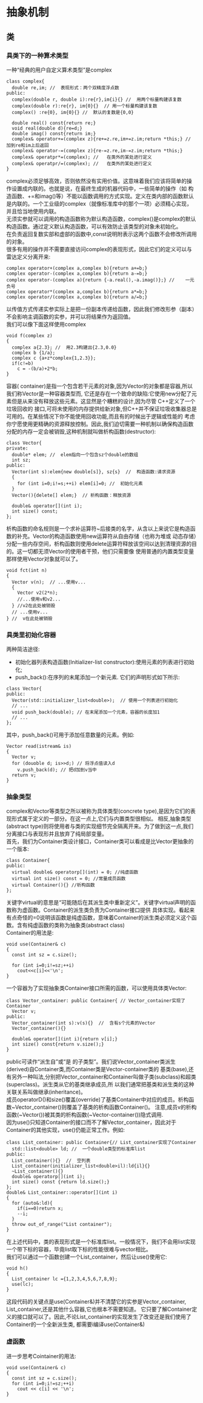 # 抽象机制
## 类
### 具类下的一种算术类型
一种“经典的用户自定义算术类型”是complex
```
class complex{
  double re,im; //  表现形式：两个双精度浮点数
public:
  complex(double r, double i):re{r},im{i}{} //  用两个标量构建该复数
  complex(double r):re{r}, im{0}{}  // 用一个标量构建该复数
  complex() :re{0}, im{0}{} //  默认的复数是{0,0}
  
  double real() const{return re;}
  void real(double d){re=d;}
  double imag() const{return im;}
  complex& operator+=(complex z){re+=z.re,im+=z.im;return *this;} //  加到re和im上后返回
  complex& operator-=(complex z){re-=z.re,im-=z.im;return *this;}
  complex& operatpr*=(complex); //   在类外的某处进行定义
  complex& operatpr/=(complex); //   在类外的某处进行定义
}
```
complex必须足够高效，否则依然没有实用价值。这意味着我们应该将简单的操作设置成内联的。也就是说，在最终生成的机器代码中，一些简单的操作（如
构造函数、+=和imag()等）不能以函数调用的方式实现。定义在类内部的函数默认是内联的。一个工业级的complex（就像标准库中的那个一项）必须精心实现，
并且恰当地使用内联。  
无须实参就可以调用的构造函数称为默认构造函数，complex()是complex的默认构造函数。通过定义默认构造函数，可以有效防止该类型的对象未初始化。  
在负责返回复数实部和虚部的函数中,const说明附表示这两个函数不会修改所调用的对象。  
很多有用的操作并不需要直接访问complex的表现形式，因此它们的定义可以与雷达定义分离开来:  
```
complex operator+(complex a,complex b){return a+=b;}
complex operator-(complex a,complex b){return a-=b;}
complex operator-(complex a){return {-a.real(),-a.imag()};} //    一元负号
complex operator*(complex a,complex b){return a*=b;}
complex operator/(complex a,complex b){return a/=b;}
```

以传值方式传递实参实际上是把一份副本传递给函数，因此我们修改形参（副本）不会影响主调函数的实参，并可以将结果作为返回值。  
我们可以像下面这样使用complex
```
void f(complex z)
{
  complex a{2.3}; //  用2.3构建出{2.3,0.0}
  complex b {1/a};
  complex c {a+z*complex{1,2.3}};
  if(c!=b)
    c = -(b/a)+2*b;
}
```
容器( container)是指一个包含若干元素的对象,因为Vector的对象都是容器,所以我们称Vector是一种容器类型而,
它还是存在一个致命的缺陷:它使用new分配了元素但是从来没有释放这些元素。这显然是个糟糕的设计,因为尽管 C++定义了一个垃圾回收的
接口,可将未使用的内存提供给新对象,但C++并不保证垃圾收集器总是可用的。在某些情况下你不能使用回收功能,而且有的时候出于逻辑或性能的
考虑你宁愿使用更精确的资源释放控制。因此,我们迫切需要一种机制以确保构造函数分配的内存一定会被销毁,这种机制就叫做析构函数(destructor):  
```
class Vector{
private:
  double* elem; //  elem指向一个包含sz个double的数组
  int sz;
public:
  Vector(int s):elem{new double[s]}, sz{s}  //  构造函数:请求资源
  {
    for (int i=0;i!=s;++i) elem[i]=0; //  初始化元素
  }
  Vector(){delete[] elem;}  // 析构函数：释放资源
  
  double& operator[](int i);
  int size() const;
};
```

析构函数的命名规则是一个求补运算符~后接类的名字，从含以上来说它是构造函数的补充。Vector的构造函数使用new运算符从自由存储（也称为堆或
动态存储）分配一些内存空间，析构函数则使用delete运算符释放该空间以达到清理资源的目的。这一切都无须Vector的使用者干预，他们只需要像
使用普通的内置类型变量那样使用Vector对象就可以了。  
```
void fct(int n)
{
  Vector v(n);  // ...使用v...
  {
    Vector v2(2*n);
    //...使用v和v2...
  } //v2在此处被销毁
  // ...使用v...
} //  v在此处被销毁
```
### 具类里初始化容器
两种简洁途径:  
* 初始化器列表构造函数(Initializer-list constructor):使用元素的列表进行初始化;
* push_back():在序列的末尾添加一个新元素.
它们的声明形式如下所示:  
```
class Vector{
public:
  Vector(std::initializer_list<double>);  // 使用一个列表进行初始化
  // ...
  void push_back(double); // 在末尾添加一个元素，容器的长度加1
  // ...
};
```
其中，push_back()可用于添加任意数量的元素。例如:
```
Vector read(istream& is)
{
  Vector v;
  for (douoble d; is>>d;) // 将浮点值读入d
    v.push_back(d); // 把d加到v当中
  return v;
}
```
### 抽象类型
complex和Vector等类型之所以被称为具体类型(concrete type),是因为它们的表现形式属于定义的一部分。在这一点上,它们与内置类型很相似。
相反,抽象类型(abstract type)则将使用者与类的实现细节完全隔离开来。为了做到这一点,我们分离接口与表现形并且放弃了纯局部变量。  
首先，我们为Container类设计接口，Container类可以看成是比Vector更抽象的一个版本:
```
class Container{
public:
  virtual double& operatorp[](int) = 0; //纯虚函数
  virtual int size() const = 0; //常量成员函数
  virtual Container(){} //析构函数
};
```

关键字virtual的意思是“可能随后在其派生类中重新定义”。关键字virtual声明的函数称为虚函数。Container的派生类负责为Container接口提供
具体实现。看起来有点奇怪的=0说明该函数是纯虚函数，意味着Container的派生类必须定义这个函数。含有纯虚函数的类称为抽象类(abstract class)  
Container的用法是:  
```
void use(Container& c)
{
  const int sz = c.size();
  
  for (int i=0;i!=sz;++i)
    cout<<c[i]<<'\n';
}
```

一个容器为了实现抽象类Container接口所需的函数，可以使用具体类Vector:
```
class Vector_container: public Container{ // Vector_container实现了Container
  Vector v;
public:
  Vector_container(int s):v(s){}  //  含有s个元素的Vector
  Vector_container(){}
  
  double& operator[](int i){return v[i];}
  int size() const{return v.size();}
}
```
public可读作“派生自”或“是 的子类型”。我们说Vector_container类派生(derived)自Container类,而Container类是Vector-container类的
基类(base),还有另外一种叫法,分别把Vector_container和Container叫做子类(subclass)和超类(superclass)。派生类从它的基类继承成员,所
以我们通常把基类和派生类的这种关联关系叫做继承(inheritance)。  
成员operatorD()和size()覆盖(override)了基类Container中对应的成员。析构函数~Vector_container()则覆盖了基类的析构函数Container()。
注意,成员v的析构函数(~Vector())被其类的析构函数(~Vector-container())隐式调用.  
因为use()只知道Container的接口而不了解Vector_container，因此对于Container的其他实现，use()仍能正常工作。例如:
```
class List_container: public Container{// List_container实现了Container
  std::list<double> ld; //  一个double类型的标准库list
public:
  List_container(){}  //  空列表
  List_container(initializer_list<double>il):ld{il}{}
  ~List_container(){}
  double& operatorp[](int i);
  int size() const {return ld.size();}
};
double& List_container::operator[](int i)
{
  for (auto&:ld){
    if(i==0)return x;
    --i;
  }
  throw out_of_range("List container");
}
```

在上述代码中，类的表现形式是一个标准库list<double>。一般情况下，我们不会用list实现一个带下标的容器，毕竟list取下标的性能很难与vector相比。  
我们可以通过一个函数创建一个List_container，然后让use()使用它:  
```
void h()
{
  List_container lc ={1,2,3,4,5,6,7,8,9};
  use(lc);
}
```

这段代码的关键点是use(Container&)并不清楚它的实参是Vector_container, List_container,还是其他什么容器,它也根本不需要知道。
它只要了解Container定义的接口就可以了。因此,不论List_container的实现发生了改变还是我们使用了Container的一个全新派生类,
都需要i编译use(Container&)  
### 虚函数
进一步思考Cointainer的用法:
```
void use(Container& c)
{
  const int sz = c.size();
  for (int i=0;i!=sz;++i)
    cout << c[i] << '\n';
}
```
